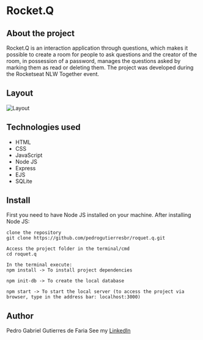 # Rocket.Q

## About the project

Rocket.Q is an interaction application through questions, which makes it possible to create a room for people to ask questions and the creator of the room, in possession of a password, manages the questions asked by marking them as read or deleting them. The project was developed during the Rocketseat NLW Together event.

## Layout

![Layout](https://github.com/pedrogutierresbr/roquet.q/blob/main/public/images/gif-desktop.gif?raw=true)

## Technologies used

-   HTML
-   CSS
-   JavaScript
-   Node JS
-   Express
-   EJS
-   SQLite

## Install

First you need to have Node JS installed on your machine.
After installing Node JS:

```README
clone the repository
git clone https://github.com/pedrogutierresbr/roquet.q.git

Access the project folder in the terminal/cmd
cd roquet.q

In the terminal execute:
npm install -> To install project dependencies

npm init-db -> To create the local database

npm start -> To start the local server (to access the project via browser, type in the address bar: localhost:3000)
```

## Author

Pedro Gabriel Gutierres de Faria
See my [LinkedIn](https://www.linkedin.com/in/pedro-gutierres/)
